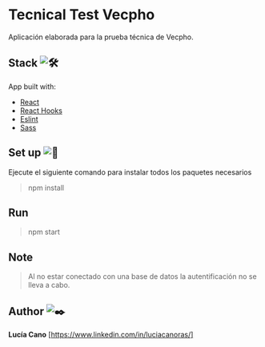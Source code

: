 # Tecnical Test Vecpho

Aplicación elaborada para la prueba técnica de Vecpho.

## Stack ![🛠️](https://fonts.gstatic.com/s/e/notoemoji/13.1.1/1f6e0_fe0f/32.png)

App built with:

- [React](<[https://reactjs.org/](https://reactjs.org/)>)
- [React Hooks](<[https://reactjs.org/docs/hooks-intro.html](https://reactjs.org/docs/hooks-intro.html)>)
- [Eslint](<[https://eslint.org/](https://eslint.org/)>)
- [Sass](<[https://sass-lang.com/](https://sass-lang.com/)>)

## Set up ![🔧](https://fonts.gstatic.com/s/e/notoemoji/13.1.1/1f527/32.png)

Ejecute el siguiente comando para instalar todos los paquetes necesarios

> npm install

## Run

> npm start

## Note

> Al no estar conectado con una base de datos la autentificación no se
> lleva a cabo.

## Author ![✒️](https://fonts.gstatic.com/s/e/notoemoji/13.1.1/2712_fe0f/32.png)

**Lucía Cano** [https://www.linkedin.com/in/luciacanoras/]
